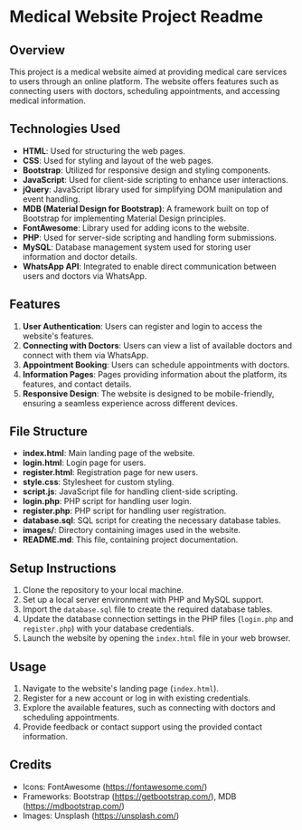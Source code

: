 # Medical Website Project Readme

## Overview

This project is a medical website aimed at providing medical care services to users through an online platform. The website offers features such as connecting users with doctors, scheduling appointments, and accessing medical information.

## Technologies Used

- **HTML**: Used for structuring the web pages.
- **CSS**: Used for styling and layout of the web pages.
- **Bootstrap**: Utilized for responsive design and styling components.
- **JavaScript**: Used for client-side scripting to enhance user interactions.
- **jQuery**: JavaScript library used for simplifying DOM manipulation and event handling.
- **MDB (Material Design for Bootstrap)**: A framework built on top of Bootstrap for implementing Material Design principles.
- **FontAwesome**: Library used for adding icons to the website.
- **PHP**: Used for server-side scripting and handling form submissions.
- **MySQL**: Database management system used for storing user information and doctor details.
- **WhatsApp API**: Integrated to enable direct communication between users and doctors via WhatsApp.

## Features

1. **User Authentication**: Users can register and login to access the website's features.
2. **Connecting with Doctors**: Users can view a list of available doctors and connect with them via WhatsApp.
3. **Appointment Booking**: Users can schedule appointments with doctors.
4. **Information Pages**: Pages providing information about the platform, its features, and contact details.
5. **Responsive Design**: The website is designed to be mobile-friendly, ensuring a seamless experience across different devices.

## File Structure

- **index.html**: Main landing page of the website.
- **login.html**: Login page for users.
- **register.html**: Registration page for new users.
- **style.css**: Stylesheet for custom styling.
- **script.js**: JavaScript file for handling client-side scripting.
- **login.php**: PHP script for handling user login.
- **register.php**: PHP script for handling user registration.
- **database.sql**: SQL script for creating the necessary database tables.
- **images/**: Directory containing images used in the website.
- **README.md**: This file, containing project documentation.

## Setup Instructions

1. Clone the repository to your local machine.
2. Set up a local server environment with PHP and MySQL support.
3. Import the `database.sql` file to create the required database tables.
4. Update the database connection settings in the PHP files (`login.php` and `register.php`) with your database credentials.
5. Launch the website by opening the `index.html` file in your web browser.

## Usage

1. Navigate to the website's landing page (`index.html`).
2. Register for a new account or log in with existing credentials.
3. Explore the available features, such as connecting with doctors and scheduling appointments.
4. Provide feedback or contact support using the provided contact information.

## Credits

- Icons: FontAwesome (https://fontawesome.com/)
- Frameworks: Bootstrap (https://getbootstrap.com/), MDB (https://mdbootstrap.com/)
- Images: Unsplash (https://unsplash.com/)

